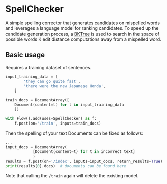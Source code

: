 # SpellChecker

A simple spelling corrector that generates candidates on mispelled words and leverages a language model for ranking candidates. To speed up the candidate generation process, a [BKTree](https://en.wikipedia.org/wiki/BK-tree)  is used to search in the space of possible words K edit distance computations away from a mispelled word.

## Basic usage

Requires a training dataset of sentences.

```python
input_training_data = [
        'they can go quite fast',
        'there were the new Japanese Honda',
    ]

train_docs = DocumentArray([
    Document(content=t) for t in input_training_data
    ])

with Flow().add(uses=SpellChecker) as f:
    f.post(on='/train', inputs=train_docs)

```

Then the spelling of your text Documents can be fixed as follows:

```python
...
input_docs = DocumentArray(
            [Document(content=t) for t in incorrect_text]
            )
results = f.post(on='/index', inputs=input_docs, return_results=True)
print(results[0].docs)  # documents can be found here

```

Note that calling the `/train` again will delete the existing model.

<!-- version=v0.1 -> 
